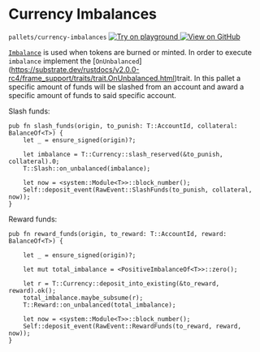 
# Currency Imbalances

`pallets/currency-imbalances`
[
	![Try on playground](https://img.shields.io/badge/Playground-Try%20it!-brightgreen?logo=Parity%20Substrate)
](https://playground-staging.substrate.dev/?deploy=recipes&files=%2Fhome%2Fsubstrate%2Fworkspace%2Fpallets%2Fcharity%2Fsrc%2Flib.rs)
[
	![View on GitHub](https://img.shields.io/badge/Github-View%20Code-brightgreen?logo=github)
](https://github.com/substrate-developer-hub/recipes/blob/master/pallets/currency-imbalances/src/lib.rs)


[`Imbalance`](https://substrate.dev/rustdocs/v2.0.0-rc4/frame_support/traits/trait.Imbalance.html) is used when tokens are burned or minted. In order to execute `imbalance` implement the [`OnUnbalanced`] (https://substrate.dev/rustdocs/v2.0.0-rc4/frame_support/traits/trait.OnUnbalanced.html)trait.
In this pallet a specific amount of funds will be slashed from an account and 
award a specific amount of funds to said specific account.

Slash funds:
```rust, ignore
pub fn slash_funds(origin, to_punish: T::AccountId, collateral: BalanceOf<T>) {
    let _ = ensure_signed(origin)?;

    let imbalance = T::Currency::slash_reserved(&to_punish, collateral).0;
    T::Slash::on_unbalanced(imbalance);

    let now = <system::Module<T>>::block_number();
    Self::deposit_event(RawEvent::SlashFunds(to_punish, collateral, now));
}
```


Reward funds:
```rust, ignore
pub fn reward_funds(origin, to_reward: T::AccountId, reward: BalanceOf<T>) {
    
    let _ = ensure_signed(origin)?;

    let mut total_imbalance = <PositiveImbalanceOf<T>>::zero();

    let r = T::Currency::deposit_into_existing(&to_reward, reward).ok();
    total_imbalance.maybe_subsume(r);
    T::Reward::on_unbalanced(total_imbalance);

    let now = <system::Module<T>>::block_number();
    Self::deposit_event(RawEvent::RewardFunds(to_reward, reward, now));
}
```
